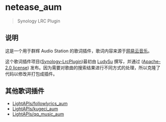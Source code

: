 # netease_aum

> Synology LRC Plugin

## 说明

这是一个用于群辉 Audio Station 的歌词插件，歌词内容来源于[网易云音乐](https://music.163.com/)。

这个歌词插件项目([Synology-LrcPlugin](https://github.com/LudySu/Synology-LrcPlugin))最初由 [LudySu](https://github.com/LudySu) 撰写，并通过 ([Apache-2.0 license](https://github.com/LudySu/Synology-LrcPlugin/blob/master/LICENSE)) 发布。因为需要对歌曲的搜索结果进行不同方式的处理，所以克隆了代码以修改并打包成插件。

## 其他歌词插件

- [LightAPIs/followlyrics_aum](https://github.com/LightAPIs/followlyrics_aum)
- [LightAPIs/kugeci_aum](https://github.com/LightAPIs/kugeci_aum)
- [LightAPIs/qq_music_aum](https://github.com/LightAPIs/qq_music_aum)
